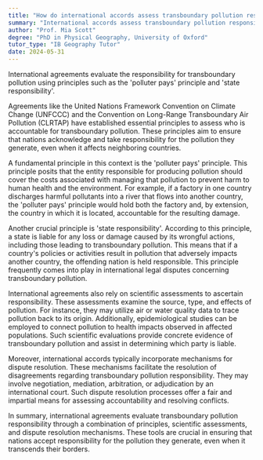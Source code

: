 ```yaml
---
title: "How do international accords assess transboundary pollution responsibility?"
summary: "International accords assess transboundary pollution responsibility through principles like 'polluter pays' and 'state responsibility'."
author: "Prof. Mia Scott"
degree: "PhD in Physical Geography, University of Oxford"
tutor_type: "IB Geography Tutor"
date: 2024-05-31
---
```


International agreements evaluate the responsibility for transboundary pollution using principles such as the 'polluter pays' principle and 'state responsibility'.

Agreements like the United Nations Framework Convention on Climate Change (UNFCCC) and the Convention on Long-Range Transboundary Air Pollution (CLRTAP) have established essential principles to assess who is accountable for transboundary pollution. These principles aim to ensure that nations acknowledge and take responsibility for the pollution they generate, even when it affects neighboring countries.

A fundamental principle in this context is the 'polluter pays' principle. This principle posits that the entity responsible for producing pollution should cover the costs associated with managing that pollution to prevent harm to human health and the environment. For example, if a factory in one country discharges harmful pollutants into a river that flows into another country, the 'polluter pays' principle would hold both the factory and, by extension, the country in which it is located, accountable for the resulting damage.

Another crucial principle is 'state responsibility'. According to this principle, a state is liable for any loss or damage caused by its wrongful actions, including those leading to transboundary pollution. This means that if a country's policies or activities result in pollution that adversely impacts another country, the offending nation is held responsible. This principle frequently comes into play in international legal disputes concerning transboundary pollution.

International agreements also rely on scientific assessments to ascertain responsibility. These assessments examine the source, type, and effects of pollution. For instance, they may utilize air or water quality data to trace pollution back to its origin. Additionally, epidemiological studies can be employed to connect pollution to health impacts observed in affected populations. Such scientific evaluations provide concrete evidence of transboundary pollution and assist in determining which party is liable.

Moreover, international accords typically incorporate mechanisms for dispute resolution. These mechanisms facilitate the resolution of disagreements regarding transboundary pollution responsibility. They may involve negotiation, mediation, arbitration, or adjudication by an international court. Such dispute resolution processes offer a fair and impartial means for assessing accountability and resolving conflicts.

In summary, international agreements evaluate transboundary pollution responsibility through a combination of principles, scientific assessments, and dispute resolution mechanisms. These tools are crucial in ensuring that nations accept responsibility for the pollution they generate, even when it transcends their borders.
    